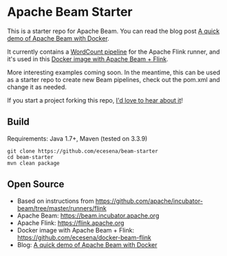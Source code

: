 # Apache Beam Starter

This is a starter repo for Apache Beam. You can read the blog post [A quick demo of Apache Beam with Docker](https://medium.com/@ecesena/a-quick-demo-of-apache-beam-with-docker-da98b99a502a).

It currently contains a [WordCount pipeline](https://github.com/ecesena/beam-starter/blob/master/src/main/java/com/dataradiant/beam/examples/WordCount.java) for the Apache Flink runner, and it's used in this [Docker image with Apache Beam + Flink](https://github.com/ecesena/docker-beam-flink).

More interesting examples coming soon. In the meantime, this can be used as a starter repo to create new Beam pipelines, check out the pom.xml and change it as needed.

If you start a project forking this repo, [I'd love to hear about it](http://twitter.com/emacesena)!

## Build

Requirements: Java 1.7+, Maven (tested on 3.3.9)

```
git clone https://github.com/ecesena/beam-starter
cd beam-starter
mvn clean package
```

## Open Source

 - Based on instructions from https://github.com/apache/incubator-beam/tree/master/runners/flink
 - Apache Beam: https://beam.incubator.apache.org
 - Apache Flink: https://flink.apache.org
 - Docker image with Apache Beam + Flink: https://github.com/ecesena/docker-beam-flink
 - Blog: [A quick demo of Apache Beam with Docker](https://medium.com/@ecesena/a-quick-demo-of-apache-beam-with-docker-da98b99a502a)

